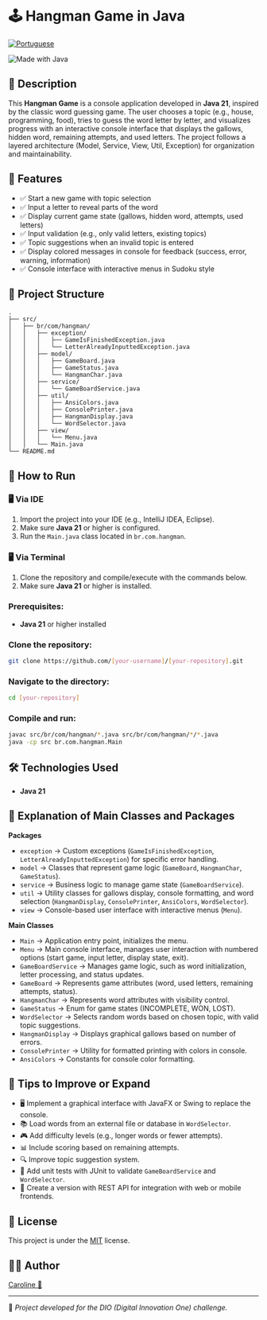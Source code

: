 # 🕹️ Hangman Game in Java

<a href="https://github.com/Caroline-Teixeira/hangman_game/blob/main/README.md"><img src="https://raw.githubusercontent.com/yammadev/flag-icons/refs/heads/master/png/BR%402x.png" alt="Portuguese" ></a>


![Made with Java](https://img.shields.io/badge/Made%20with-Java-orange?style=for-the-badge&logo=java)

## 📖 Description

This **Hangman Game** is a console application developed in **Java 21**, inspired by the classic word guessing game. The user chooses a topic (e.g., house, programming, food), tries to guess the word letter by letter, and visualizes progress with an interactive console interface that displays the gallows, hidden word, remaining attempts, and used letters. The project follows a layered architecture (Model, Service, View, Util, Exception) for organization and maintainability.

## 🎯 Features

- ✅ Start a new game with topic selection
- ✅ Input a letter to reveal parts of the word
- ✅ Display current game state (gallows, hidden word, attempts, used letters)
- ✅ Input validation (e.g., only valid letters, existing topics)
- ✅ Topic suggestions when an invalid topic is entered
- ✅ Display colored messages in console for feedback (success, error, warning, information)
- ✅ Console interface with interactive menus in Sudoku style

## 📂 Project Structure

```
.
├── src/
│   ├── br/com/hangman/
│   │   ├── exception/
│   │   │   ├── GameIsFinishedException.java
│   │   │   └── LetterAlreadyInputtedException.java
│   │   ├── model/
│   │   │   ├── GameBoard.java
│   │   │   ├── GameStatus.java
│   │   │   └── HangmanChar.java
│   │   ├── service/
│   │   │   └── GameBoardService.java
│   │   ├── util/
│   │   │   ├── AnsiColors.java
│   │   │   ├── ConsolePrinter.java
│   │   │   ├── HangmanDisplay.java
│   │   │   └── WordSelector.java
│   │   ├── view/
│   │   │   └── Menu.java
│   │   └── Main.java
└── README.md
```

## 🚀 How to Run

### 🖥️ Via IDE
1. Import the project into your IDE (e.g., IntelliJ IDEA, Eclipse).
2. Make sure **Java 21** or higher is configured.
3. Run the `Main.java` class located in `br.com.hangman`.

### 🖥️ Via Terminal
1. Clone the repository and compile/execute with the commands below.
2. Make sure **Java 21** or higher is installed.

### Prerequisites:
- **Java 21** or higher installed

### Clone the repository:
```bash
git clone https://github.com/[your-username]/[your-repository].git
```

### Navigate to the directory:
```bash
cd [your-repository]
```

### Compile and run:
```bash
javac src/br/com/hangman/*.java src/br/com/hangman/*/*.java
java -cp src br.com.hangman.Main
```

## 🛠️ Technologies Used

- **Java 21**

## 📖 Explanation of Main Classes and Packages

**Packages**
- `exception` → Custom exceptions (`GameIsFinishedException`, `LetterAlreadyInputtedException`) for specific error handling.
- `model` → Classes that represent game logic (`GameBoard`, `HangmanChar`, `GameStatus`).
- `service` → Business logic to manage game state (`GameBoardService`).
- `util` → Utility classes for gallows display, console formatting, and word selection (`HangmanDisplay`, `ConsolePrinter`, `AnsiColors`, `WordSelector`).
- `view` → Console-based user interface with interactive menus (`Menu`).

**Main Classes**
- `Main` → Application entry point, initializes the menu.
- `Menu` → Main console interface, manages user interaction with numbered options (start game, input letter, display state, exit).
- `GameBoardService` → Manages game logic, such as word initialization, letter processing, and status updates.
- `GameBoard` → Represents game attributes (word, used letters, remaining attempts, status).
- `HangmanChar` → Represents word attributes with visibility control.
- `GameStatus` → Enum for game states (INCOMPLETE, WON, LOST).
- `WordSelector` → Selects random words based on chosen topic, with valid topic suggestions.
- `HangmanDisplay` → Displays graphical gallows based on number of errors.
- `ConsolePrinter` → Utility for formatted printing with colors in console.
- `AnsiColors` → Constants for console color formatting.

## 📌 Tips to Improve or Expand

- 🖥️ Implement a graphical interface with JavaFX or Swing to replace the console.
- 📚 Load words from an external file or database in `WordSelector`.
- 🎮 Add difficulty levels (e.g., longer words or fewer attempts).
- 📊 Include scoring based on remaining attempts.
- 🔍 Improve topic suggestion system.
- 🧪 Add unit tests with JUnit to validate `GameBoardService` and `WordSelector`.
- 📱 Create a version with REST API for integration with web or mobile frontends.

## 📄 License

This project is under the [MIT](LICENSE) license.

## 👨‍💻 Author

<a href="https://github.com/Caroline-Teixeira">Caroline 💙</a>

---

📌 *Project developed for the DIO (Digital Innovation One) challenge.*
